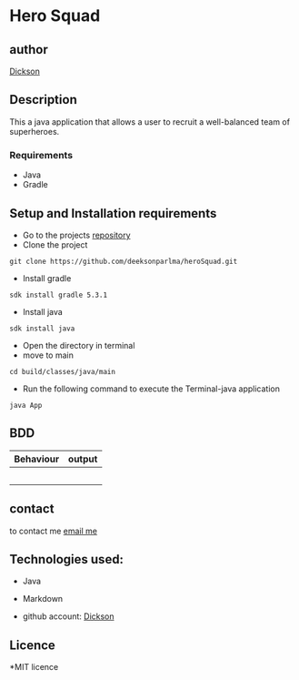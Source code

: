 # Hero Squad
## author
[Dickson](https://www.github.com/deeksonparlma)

## Description
This a java application that allows a user to recruit a well-balanced team of superheroes.
### Requirements
* Java
* Gradle
## Setup and Installation requirements
* Go to the projects [repository](https://github.com/deeksonparlma/heroSquad)
* Clone the project
```
git clone https://github.com/deeksonparlma/heroSquad.git
```
* Install gradle
```
sdk install gradle 5.3.1
```
* Install java
```
sdk install java
```
* Open the directory in terminal
* move to main
```
cd build/classes/java/main
```
* Run the following command to execute the Terminal-java application
```
java App
```

## BDD

| Behaviour |  output |
| --------- | ------- |
|           |         |
|           |         |
|           |         |
|           |         |
|           |         |
## contact
to contact me [email me](dicksonparlma@gmail.com)
## Technologies used:
* Java
* Markdown

* github account: [Dickson](https://github.com/deeksonparlma)

## Licence
*MIT licence